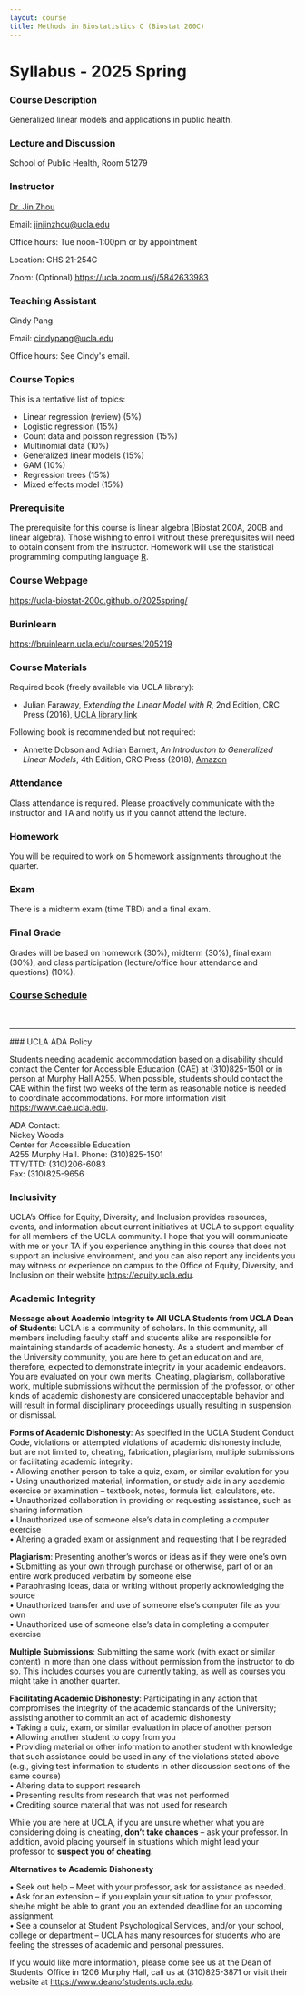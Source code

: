 ```yaml
---
layout: course
title: Methods in Biostatistics C (Biostat 200C)
---
```


# Syllabus - 2025 Spring

### Course Description

Generalized linear models and applications in public health. 

### Lecture and Discussion

School of Public Health, Room 51279

### Instructor

[Dr. Jin Zhou](https://ph.ucla.edu/about/faculty-staff-directory/jin-zhou)  

Email: <jinjinzhou@ucla.edu> 

Office hours: Tue noon-1:00pm or by appointment

Location: CHS 21-254C

Zoom: (Optional) <https://ucla.zoom.us/j/5842633983>  

### Teaching Assistant

Cindy Pang 

Email: <cindypang@ucla.edu>

Office hours: See Cindy's email. 

### Course Topics

This is a tentative list of topics:  

* Linear regression (review) (5%)  
* Logistic regression (15%)  
* Count data and poisson regression (15%)  
* Multinomial data (10%)   
* Generalized linear models (15%)   
* GAM (10%)  
* Regression trees (15%)  
* Mixed effects model (15%)  

### Prerequisite

The prerequisite for this course is linear algebra (Biostat 200A, 200B and linear algebra). Those wishing to enroll without these prerequisites will need to obtain consent from the instructor.  Homework will use the statistical programming computing language [R](https://www.r-project.org).  

### Course Webpage

<https://ucla-biostat-200c.github.io/2025spring/>

### Burinlearn

<https://bruinlearn.ucla.edu/courses/205219>

### Course Materials

Required book (freely available via UCLA library):  

* Julian Faraway, _Extending the Linear Model with R_, 2nd Edition, CRC Press (2016), [UCLA library link](https://search.library.ucla.edu/permalink/01UCS_LAL/17p22dp/alma9980140713606533) 

Following book is recommended but not required: 

* Annette Dobson and Adrian Barnett, _An Introducton to Generalized Linear Models_, 4th Edition, CRC Press (2018), [Amazon](https://www.amazon.com/Introduction-Generalized-Chapman-Statistical-Science/dp/1138741515/ref=sr_1_1?dchild=1&keywords=an+INTROduction+TO+GENERALIZED+LINEAR+MODELS&qid=1585366195&sr=8-1)  

### Attendance

Class attendance is required. Please proactively communicate with the instructor and TA and notify us if you cannot attend the lecture. 

### Homework

You will be required to work on 5 homework assignments throughout the quarter.  

### Exam

There is a midterm exam (time TBD) and a final exam.

### Final Grade

Grades will be based on homework (30%), midterm (30%), final exam (30%), and class participation (lecture/office hour attendance and questions) (10%). 

### [Course Schedule](../schedule/schedule.html)




<br>

<hr>
### UCLA ADA Policy 


Students needing academic accommodation based on a disability should contact the Center for Accessible Education (CAE) at (310)825-1501 or in person at Murphy Hall A255. When possible, students should contact the CAE within the first two weeks of the term as reasonable notice is needed to coordinate accommodations. For more information visit <https://www.cae.ucla.edu>.

ADA Contact:  
Nickey Woods   
Center for Accessible Education  
A255 Murphy Hall. 
Phone: (310)825-1501  
TTY/TTD: (310)206-6083  
Fax: (310)825-9656  

### Inclusivity

UCLA’s Office for Equity, Diversity, and Inclusion provides resources, events, and information about current initiatives at UCLA to support equality for all members of the UCLA community. I hope that you will communicate with me or your TA if you experience anything in this course that does not support an inclusive environment, and you can also report any incidents you may witness or experience on campus to the Office of Equity, Diversity, and Inclusion on their website <https://equity.ucla.edu>.


### Academic Integrity

**Message about Academic Integrity to All UCLA Students from UCLA Dean of Students**: UCLA is a community of scholars. In this community, all members including faculty staff and students alike are responsible for maintaining standards of academic honesty. As a student and member of the University community, you are here to get an education and are, therefore, expected to demonstrate integrity in your academic endeavors. You are evaluated on your own merits. Cheating, plagiarism, collaborative work, multiple submissions without the permission of the professor, or other kinds of academic dishonesty are considered unacceptable behavior and will result in formal disciplinary proceedings usually resulting in suspension or dismissal.

**Forms of Academic Dishonesty**: As specified in the UCLA Student Conduct Code, violations or attempted violations of academic dishonesty include, but are not limited to, cheating, fabrication, plagiarism, multiple submissions or facilitating academic integrity:   
• Allowing another person to take a quiz, exam, or similar evalution for you  
• Using unauthorized material, information, or study aids in any academic exercise or examination – textbook, notes, formula list, calculators, etc.  
• Unauthorized collaboration in providing or requesting assistance, such as sharing information   
• Unauthorized use of someone else’s data in completing a computer exercise  
• Altering a graded exam or assignment and requesting that I be regraded

**Plagiarism**: Presenting another’s words or ideas as if they were one’s own  
• Submitting as your own through purchase or otherwise, part of or an entire work produced verbatim by someone else  
• Paraphrasing ideas, data or writing without properly acknowledging the source  
• Unauthorized transfer and use of someone else’s computer file as your own  
• Unauthorized use of someone else’s data in completing a computer exercise  

**Multiple Submissions**: Submitting the same work (with exact or similar content) in more than one class without permission from the instructor to do so. This includes courses you are currently taking, as well as courses you might take in another quarter.

**Facilitating Academic Dishonesty**: Participating in any action that compromises the integrity of the academic standards of the University; assisting another to commit an act of academic dishonesty   
• Taking a quiz, exam, or similar evaluation in place of another person   
• Allowing another student to copy from you  
• Providing material or other information to another student with knowledge that such assistance could be used in any of the violations stated above (e.g., giving test information to students in other discussion sections of the same course)  
• Altering data to support research  
• Presenting results from research that was not performed  
• Crediting source material that was not used for  research  

While you are here at UCLA, if you are unsure whether what you are considering doing is cheating, **don’t take chances** – ask your professor. In addition, avoid placing yourself in situations which might lead your professor to **suspect you of cheating**.

**Alternatives to Academic Dishonesty**

• Seek out help – Meet with your professor, ask for assistance as needed.  
• Ask for an extension – if you explain your situation to your professor, she/he might be able to grant you an extended deadline for an upcoming assignment.  
•	See a counselor at Student Psychological Services, and/or your school, college or department – UCLA has many resources for students who are feeling the stresses of academic and personal pressures. 

If you would like more information, please come see us at the Dean of Students’ Office in 1206 Murphy Hall, call us at (310)825-3871 or visit their website at <https://www.deanofstudents.ucla.edu>.
